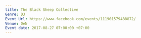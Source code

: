 ```yaml
---
title: The Black Sheep Collective
Genre: DJ
Event Url: https://www.facebook.com/events/111901579488872/
Venue: DeN
Event date: 2017-08-27 07:00:00 +07:00
---
```


